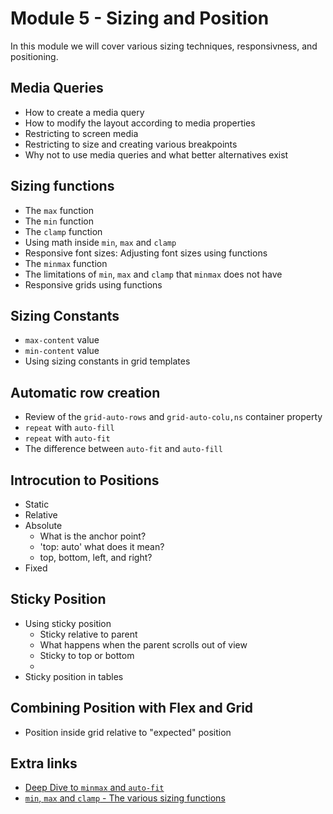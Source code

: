 # Module 5 - Sizing and Position
In this module we will cover various sizing techniques, responsivness, and positioning.

## Media Queries
* How to create a media query
* How to modify the layout according to media properties
* Restricting to screen media
* Restricting to size and creating various breakpoints
* Why not to use media queries and what better alternatives exist

## Sizing functions 
* The `max` function
* The `min` function
* The `clamp` function
* Using math inside `min`, `max` and `clamp`
* Responsive font sizes: Adjusting font sizes using functions
* The `minmax` function
* The limitations of `min`, `max` and `clamp` that `minmax` does not have
* Responsive grids using functions

## Sizing Constants
* `max-content` value 
* `min-content` value
* Using sizing constants in grid templates

## Automatic row creation
* Review of the `grid-auto-rows` and `grid-auto-colu,ns` container property
* `repeat` with `auto-fill`
* `repeat` with `auto-fit`
* The difference between `auto-fit` and `auto-fill`

## Introcution to Positions
* Static
* Relative
* Absolute
  * What is the anchor point?
  * 'top: auto' what does it mean?
  * top, bottom, left, and right?
* Fixed

## Sticky Position
* Using sticky position
  * Sticky relative to parent
  * What happens when the parent scrolls out of view
  * Sticky to top or bottom
  * 
* Sticky position in tables
  
## Combining Position with Flex and Grid
* Position inside grid relative to "expected" position
  


## Extra links
* [Deep Dive to `minmax` and `auto-fit`](https://ishadeed.com/article/css-grid-minmax/)
* [`min`, `max` and `clamp` - The various sizing functions](https://web.dev/min-max-clamp/)
